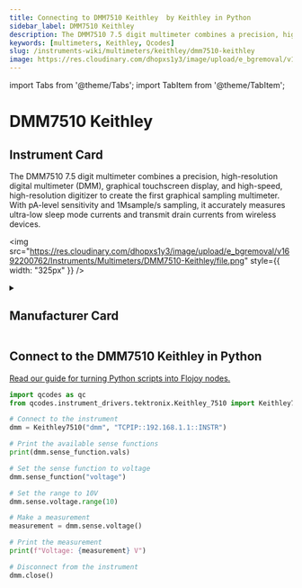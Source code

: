 ```yaml
---
title: Connecting to DMM7510 Keithley  by Keithley in Python
sidebar_label: DMM7510 Keithley 
description: The DMM7510 7.5 digit multimeter combines a precision, high-resolution digital multimeter (DMM), graphical touchscreen display, and high-speed, high-resolution digitizer to create the first graphical sampling multimeter. With pA-level sensitivity and 1Msample/s sampling, it accurately measures ultra-low sleep mode currents and transmit drain currents from wireless devices.
keywords: [multimeters, Keithley, Qcodes]
slug: /instruments-wiki/multimeters/keithley/dmm7510-keithley
image: https://res.cloudinary.com/dhopxs1y3/image/upload/e_bgremoval/v1692200762/Instruments/Multimeters/DMM7510-Keithley/file.png
---
```


import Tabs from '@theme/Tabs';
import TabItem from '@theme/TabItem';

# DMM7510 Keithley 

## Instrument Card

<div className="flex">

<div>

The DMM7510 7.5 digit multimeter combines a precision, high-resolution digital multimeter (DMM), graphical touchscreen display, and high-speed, high-resolution digitizer to create the first graphical sampling multimeter. With pA-level sensitivity and 1Msample/s sampling, it accurately measures ultra-low sleep mode currents and transmit drain currents from wireless devices.

</div>

<img src="https://res.cloudinary.com/dhopxs1y3/image/upload/e_bgremoval/v1692200762/Instruments/Multimeters/DMM7510-Keithley/file.png" style={{ width: "325px" }} />

</div>

<details>
<summary><h2>Manufacturer Card</h2></summary>

<img src="https://res.cloudinary.com/dhopxs1y3/image/upload/v1692126010/Instruments/Vendor%20Logos/Keithley.png" style={{ width: "100%", objectFit: "cover" }} />

Keithley Instruments is a measurement and instrument company headquartered in Solon, Ohio, that develops, manufactures, markets, and sells data acquisition products, as well as complete systems for high-volume production and assembly testing. <a href="https://www.tek.com/en">Website</a>.

<ul>
  <li>Headquarters: Cleveland, Ohio, United States</li>
  <li>Yearly Revenue (millions, USD): 110.6</li>
</ul>
</details>

## Connect to the DMM7510 Keithley  in Python

[Read our guide for turning Python scripts into Flojoy nodes.](https://docs.flojoy.ai/custom-nodes/creating-custom-node/)


<Tabs>
<TabItem value="Qcodes" label="Qcodes">

```python
import qcodes as qc
from qcodes.instrument_drivers.tektronix.Keithley_7510 import Keithley7510

# Connect to the instrument
dmm = Keithley7510("dmm", "TCPIP::192.168.1.1::INSTR")

# Print the available sense functions
print(dmm.sense_function.vals)

# Set the sense function to voltage
dmm.sense_function("voltage")

# Set the range to 10V
dmm.sense.voltage.range(10)

# Make a measurement
measurement = dmm.sense.voltage()

# Print the measurement
print(f"Voltage: {measurement} V")

# Disconnect from the instrument
dmm.close()
```

</TabItem>
</Tabs>